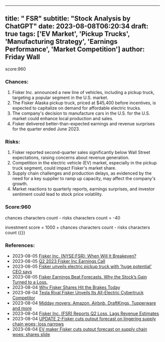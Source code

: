 
---
title: " FSR"
subtitle: "Stock Analysis by ChatGPT"
date: 2023-08-08T06:20:34
draft: true
tags: ['EV Market', 'Pickup Trucks', 'Manufacturing Strategy', 'Earnings Performance', 'Market Competition']
author: Friday Wall
---

score:960
### Chances:
1. Fisker Inc. announced a new line of vehicles, including a pickup truck, targeting a popular segment in the U.S. market.
2. The Fisker Alaska pickup truck, priced at $45,400 before incentives, is expected to capitalize on demand for affordable electric trucks.
3. The company's decision to manufacture cars in the U.S. for the U.S. market could enhance local production and sales.
4. Fisker delivered better-than-expected earnings and revenue surprises for the quarter ended June 2023.
### Risks:
1. Fisker reported second-quarter sales significantly below Wall Street expectations, raising concerns about revenue generation.
2. Competition in the electric vehicle (EV) market, especially in the pickup truck segment, could impact Fisker's market share.
3. Supply chain challenges and production delays, as evidenced by the need for a key supplier to ramp up capacity, may affect the company's growth.
4. Market reactions to quarterly reports, earnings surprises, and investor sentiment could lead to stock price volatility.
### Score:960
chances characters count - risks characters count = -40

investment score = 1000 + chances characters count - risks characters count
{{<tradingview symbol="NYSE:FSR">}}
### References:
- 2023-08-05 [Fisker Inc. (NYSE:FSR): When Will It Breakeven?](https://finance.yahoo.com/news/fisker-inc-nyse-fsr-breakeven-120945190.html?.tsrc=rss)
- 2023-08-05 [Q2 2023 Fisker Inc Earnings Call](https://finance.yahoo.com/news/q2-2023-fisker-inc-earnings-075325717.html?.tsrc=rss)
- 2023-08-05 [Fisker unveils electric pickup truck with 'huge potential' CEO says](https://finance.yahoo.com/video/fisker-unveils-electric-pickup-truck-204151043.html?.tsrc=rss)
- 2023-08-05 [Fisker Earnings Beat Forecasts. Why the Stock’s Gain Turned to a Loss.](https://finance.yahoo.com/m/ee82b673-74f8-3141-a9aa-552560e2e3f3/fisker-earnings-beat.html?.tsrc=rss)
- 2023-08-04 [Why Fisker Shares Hit the Brakes Today](https://finance.yahoo.com/m/82998754-0792-38e7-9dc6-7ff86acecac6/why-fisker-shares-hit-the.html?.tsrc=rss)
- 2023-08-04 [Tesla Rival Fisker Unveils Its All-Electric Cybertruck Competitor](https://finance.yahoo.com/m/c4d128fe-addb-33f4-b0e6-ea339b295c77/tesla-rival-fisker-unveils.html?.tsrc=rss)
- 2023-08-04 [Midday movers: Amazon, Airbnb, DraftKings, Tupperware and more](https://finance.yahoo.com/news/amazon-draftkings-dropbox-rise-premarket-074501679.html?.tsrc=rss)
- 2023-08-04 [Fisker Inc. (FSR) Reports Q2 Loss, Lags Revenue Estimates](https://finance.yahoo.com/news/fisker-inc-fsr-reports-q2-120505028.html?.tsrc=rss)
- 2023-08-04 [UPDATE 2-Fisker cuts output forecast on lingering supply chain woes; loss narrows](https://finance.yahoo.com/news/1-fisker-slashes-annual-production-105903868.html?.tsrc=rss)
- 2023-08-04 [EV maker Fisker cuts output forecast on supply chain woes; shares slide](https://finance.yahoo.com/news/fisker-records-first-quarterly-revenue-105301631.html?.tsrc=rss)


                